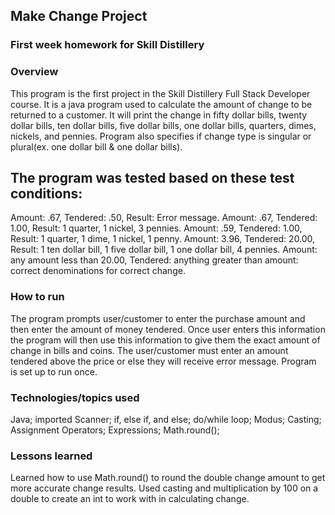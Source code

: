 ## Make Change Project

### First week homework for Skill Distillery

### Overview

This program is the first project in the Skill Distillery Full Stack Developer course. It is a java program used to calculate the amount of change to be returned to a customer. It will print the change in fifty dollar bills, twenty dollar bills, ten dollar bills, five dollar bills, one dollar bills, quarters, dimes, nickels, and pennies. Program also specifies if change type is singular or plural(ex. one dollar bill & one dollar bills).  

## The program was tested based on these test conditions:
Amount: .67, Tendered: .50, Result: Error message.
Amount: .67, Tendered: 1.00, Result: 1 quarter, 1 nickel, 3 pennies.
Amount: .59, Tendered: 1.00, Result: 1 quarter, 1 dime, 1 nickel, 1 penny.
Amount: 3.96, Tendered: 20.00, Result: 1 ten dollar bill, 1 five dollar bill, 1 one dollar bill, 4 pennies.
Amount: any amount less than 20.00, Tendered: anything greater than amount: correct denominations for correct change.

### How to run

The program prompts user/customer to enter the purchase amount and then enter the amount of money tendered. Once user enters this information the program will then use this information to give them the exact amount of change in bills and coins. The user/customer must enter an amount tendered above the price or else they will receive error message. Program is set up to run once.

### Technologies/topics used

Java; imported Scanner; if, else if, and else; do/while loop; Modus; Casting; Assignment Operators; Expressions; Math.round();

### Lessons learned

Learned how to use Math.round() to round the double change amount to get more accurate change results. Used casting and multiplication by 100 on a double to create an int to work with in calculating change.
